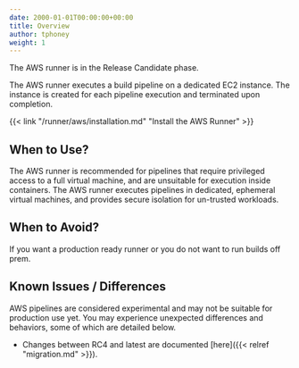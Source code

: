 ```yaml
---
date: 2000-01-01T00:00:00+00:00
title: Overview
author: tphoney
weight: 1
---
```


<div class="alert">
The AWS runner is in the Release Candidate phase.
</div>

The AWS runner executes a build pipeline on a dedicated EC2 instance. The instance is created for each pipeline execution and terminated upon completion.

{{< link "/runner/aws/installation.md" "Install the AWS Runner" >}}

## When to Use?

The AWS runner is recommended for pipelines that require privileged access to a full virtual machine, and are unsuitable for execution inside containers. The AWS runner executes pipelines in dedicated, ephemeral virtual machines, and provides secure isolation for un-trusted workloads.

## When to Avoid?

If you want a production ready runner or you do not want to run builds off prem.

## Known Issues / Differences

AWS pipelines are considered experimental and may not be suitable for production use yet. You may experience unexpected differences and behaviors, some of which are detailed below.

* Changes between RC4 and latest are documented [here]({{< relref "migration.md" >}}).
